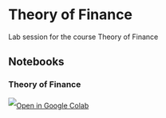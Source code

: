 # Theory of Finance
Lab session for the course Theory of Finance

## Notebooks
### Theory of Finance
<a target="_blank" href="https://colab.research.google.com/github/SEPS-UniSG/theory-of-finance/blob/main/theory-of-finance.ipynb">
	<img src="https://i.ibb.co/2P3SLwK/colab.png"  style="padding-bottom:5px;" />Open in Google Colab</a>